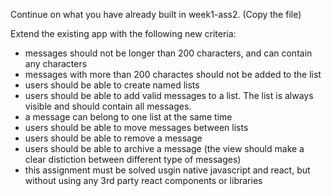 Continue on what you have already built in week1-ass2. (Copy the file)

Extend the existing app with the following new criteria:

* messages should not be longer than 200 characters, and can contain any characters
* messages with more than 200 charactes should not be added to the list
* users should be able to create named lists
* users should be able to add valid messages to a list. The list is always visible and should contain all messages.
* a message can belong to one list at the same time
* users should be able to move messages between lists
* users should be able to remove a message
* users should be able to archive a message (the view should make a clear distiction between different type of messages)
* this assignment must be solved usgin native javascript and react, but without using any 3rd party react components or libraries
